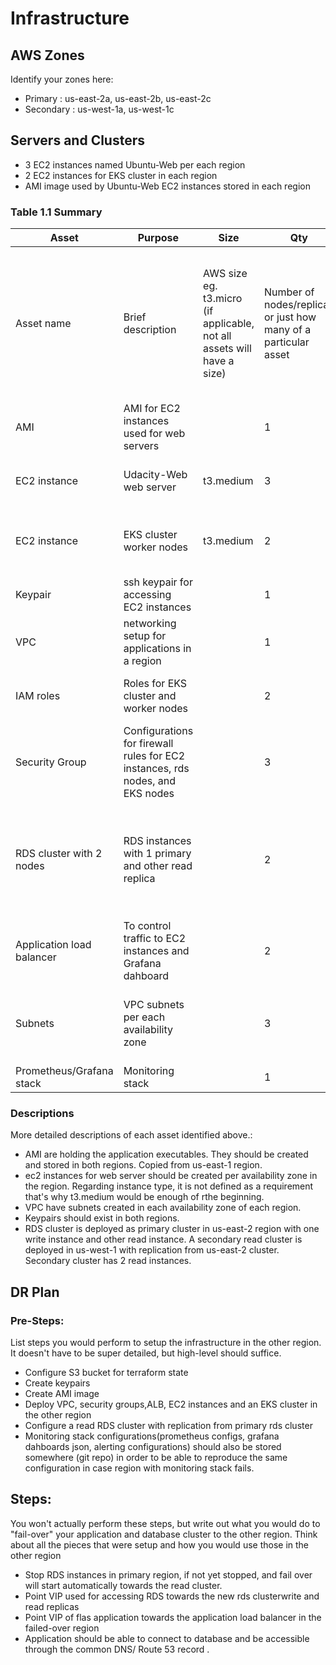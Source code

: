 # Infrastructure

## AWS Zones
Identify your zones here:
- Primary : us-east-2a, us-east-2b, us-east-2c
- Secondary : us-west-1a, us-west-1c

## Servers and Clusters
- 3 EC2 instances named Ubuntu-Web per each region
- 2 EC2 instances for EKS cluster in each region
- AMI image used by Ubuntu-Web EC2 instances stored in each region


### Table 1.1 Summary
| Asset                     | Purpose                                                                       | Size                                                                   | Qty                                                             | DR                                                                                                           |
|---------------------------|-------------------------------------------------------------------------------|------------------------------------------------------------------------|-----------------------------------------------------------------|--------------------------------------------------------------------------------------------------------------|
| Asset name                | Brief description                                                             | AWS size eg. t3.micro (if applicable, not all assets will have a size) | Number of nodes/replicas or just how many of a particular asset | Identify if this asset is deployed to DR, replicated, created in multiple locations or just stored elsewhere |
| AMI                       | AMI for EC2 instances used for web servers                                    |                                                                        | 1                                                               | Created in both regions                                                                                      |
| EC2 instance              | Udacity-Web web server                                                        | t3.medium                                                              | 3                                                               | DR - deployed in both regions                                                                                |
| EC2 instance              | EKS cluster worker nodes                                                      | t3.medium                                                              | 2                                                               | DR - EKS cluster is deployed in both regions                                                                 |
| Keypair                   | ssh keypair for accessing EC2 instances                                       |                                                                        | 1                                                               | created in both regions                                                                                      |
| VPC                       | networking setup for applications in a region                                 |                                                                        | 1                                                               | DR - deployed in both regions                                                                                |
| IAM roles                 | Roles for EKS cluster and worker nodes                                        |                                                                        | 2                                                               | DR - deployed in each region                                                                                 |
| Security Group            | Configurations for firewall rules for EC2 instances, rds nodes, and EKS nodes |                                                                        | 3                                                               | DR - deployed in each region                                                                                 |
| RDS cluster with 2 nodes  | RDS instances with 1 primary and other read replica                           |                                                                        | 2                                                               | Cluster deployed in both regions, with the second being read replica                                         |
| Application load balancer | To control traffic to EC2 instances and Grafana dahboard                      |                                                                        | 2                                                               | DR - deployed in each region                                                                                 |
| Subnets                   | VPC subnets per each availability zone                                        |                                                                        | 3                                                               | DR - deployed in each zone of both regions                                                                   |
| Prometheus/Grafana stack  | Monitoring stack                                                              |                                                                        | 1                                                               |                                                                                                              |

### Descriptions
More detailed descriptions of each asset identified above.:
- AMI are holding the application executables. They should be created and stored in both regions. Copied from us-east-1 region.
- ec2 instances for web server should be created per availability zone in the region. Regarding instance type, it is not defined as a requirement that's why t3.medium would be enough of rthe beginning.
- VPC have subnets created in each availability zone of each region.
- Keypairs should exist in both regions.
- RDS cluster is deployed as primary cluster in us-east-2 region with one write instance and other read instance. A secondary read cluster is deployed in us-west-1 with replication from us-east-2 cluster. Secondary cluster has 2 read instances.

## DR Plan
### Pre-Steps:
List steps you would perform to setup the infrastructure in the other region. It doesn't have to be super detailed, but high-level should suffice.
- Configure S3 bucket for terraform state
- Create keypairs
- Create AMI image
- Deploy VPC, security groups,ALB,  EC2 instances and an EKS cluster in the other region
- Configure a read RDS cluster with replication from primary rds cluster
- Monitoring stack configurations(prometheus configs, grafana dahboards json, alerting configurations) should also be stored somewhere (git repo) in order to be able to reproduce the same configuration in case region with monitoring stack fails.

## Steps:
You won't actually perform these steps, but write out what you would do to "fail-over" your application and database cluster to the other region. Think about all the pieces that were setup and how you would use those in the other region
- Stop RDS instances in primary region, if not yet stopped, and fail over will start automatically towards the read cluster.
- Point VIP used for accessing RDS towards the new rds clusterwrite and read replicas
- Point VIP of flas application towards the application load balancer in the failed-over region
- Application should be able to connect to database and be accessible through the common DNS/ Route 53 record .
